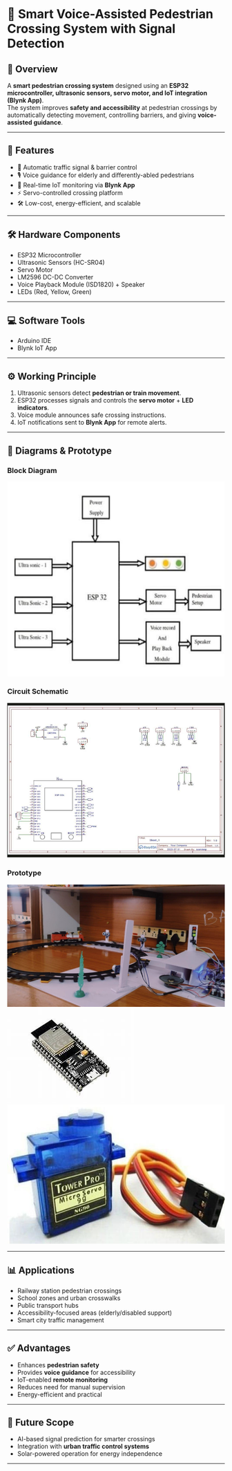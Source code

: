 # 🚦 Smart Voice-Assisted Pedestrian Crossing System with Signal Detection

## 📌 Overview
A **smart pedestrian crossing system** designed using an **ESP32 microcontroller, ultrasonic sensors, servo motor, and IoT integration (Blynk App)**.  
The system improves **safety and accessibility** at pedestrian crossings by automatically detecting movement, controlling barriers, and giving **voice-assisted guidance**.  

---

## 🎯 Features
- 🚦 Automatic traffic signal & barrier control  
- 🎙️ Voice guidance for elderly and differently-abled pedestrians  
- 📡 Real-time IoT monitoring via **Blynk App**  
- ⚡ Servo-controlled crossing platform  
- 🛠️ Low-cost, energy-efficient, and scalable  

---

## 🛠️ Hardware Components
- ESP32 Microcontroller  
- Ultrasonic Sensors (HC-SR04)  
- Servo Motor  
- LM2596 DC-DC Converter  
- Voice Playback Module (ISD1820) + Speaker  
- LEDs (Red, Yellow, Green)  

---

## 💻 Software Tools
- Arduino IDE  
- Blynk IoT App  

---

## ⚙️ Working Principle
1. Ultrasonic sensors detect **pedestrian or train movement**.  
2. ESP32 processes signals and controls the **servo motor** + **LED indicators**.  
3. Voice module announces safe crossing instructions.  
4. IoT notifications sent to **Blynk App** for remote alerts.  

---

## 📸 Diagrams & Prototype

### Block Diagram  
![Block Diagram](images/block_diagram.jpeg)

### Circuit Schematic  
![Circuit Schematic](images/schematic.jpeg)

### Prototype  
![Prototype1](images/prototype1.jpeg)  
![Prototype2](images/prototype2.jpeg)  
![Prototype3](images/prototype3.jpeg)  

---

## 📊 Applications
- Railway station pedestrian crossings  
- School zones and urban crosswalks  
- Public transport hubs  
- Accessibility-focused areas (elderly/disabled support)  
- Smart city traffic management  

---

## ✅ Advantages
- Enhances **pedestrian safety**  
- Provides **voice guidance** for accessibility  
- IoT-enabled **remote monitoring**  
- Reduces need for manual supervision  
- Energy-efficient and practical  

---

## 🚀 Future Scope
- AI-based signal prediction for smarter crossings  
- Integration with **urban traffic control systems**  
- Solar-powered operation for energy independence  

---


